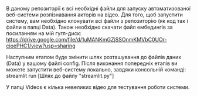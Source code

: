 В даному репозиторії є всі необхідні файли для запуску автоматизованої веб-системи розпізнавання акторів на відео.
Для того, щоб запустити систему, вам необхідно клонувати всі файли з репозиторію (як код так і файли в папці Data).
Також необхідно скачати файл ембедингів за посиланням на мій гугл-диск: https://drive.google.com/file/d/1uMANKmGZjSSOnmKMVbC0UOr-cioePHC1/view?usp=sharing 

Наступним етапом буде змінити шлях розташування до файлів даних (Data) у вашому файлі config. 
Після виконання попередніх етапів ви можете запустити веб-систему локально, завдяки консольній команді: streamlit run [Шлях до файлу "streamlit.py"]

У папці Videos є кілька невеликих відео для тестування роботи системи.
